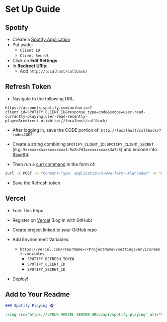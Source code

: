 # Set Up Guide

## Spotify

* Create a [Spotify Application](https://developer.spotify.com/dashboard/applications)
* Put aside:
    * `Client ID`
    * `Client Secret`
* Click on **Edit Settings**
* In **Redirect URIs**:
    * Add `http://localhost/callback/`

## Refresh Token

* Navigate to the following URL:

```
https://accounts.spotify.com/authorize?client_id=SPOTIFY_CLIENT_ID&response_type=code&scope=user-read-currently-playing,user-read-recently-played&redirect_uri=http://localhost/callback/
```

* After logging in, save the CODE portion of: `http://localhost/callback/?code=CODE`

* Create a string combining `SPOTIFY_CLIENT_ID:SPOTIFY_CLIENT_SECRET` (e.g. `5xxxxxxxxxxxxxxxxxx1:5a8n7d3xxxxxxxxxxx3a7c5`) and encode into [Base64](https://www.base64encode.org/).

* Then run a [curl command](https://httpie.org/run) in the form of:
```sh
curl -X POST -H "Content-Type: application/x-www-form-urlencoded" -H "Authorization: Basic BASE64_HERE" -d "grant_type=authorization_code&redirect_uri=http://localhost/callback/&code=CODE_HERE" https://accounts.spotify.com/api/token
```

* Save the Refresh token

## Vercel

* Fork This Repo

* Register on [Vercel](https://vercel.com/) (Log in with GitHub)

* Create project linked to *your* GitHub repo

* Add Environment Variables:
    * `https://vercel.com/<YourName>/<ProjectName>/settings/environment-variables`
        * `SPOTIFY_REFRESH_TOKEN`
        * `SPOTIFY_CLIENT_ID`
        * `SPOTIFY_SECRET_ID`

* Deploy!

## Add to Your Readme

```md
### Spotify Playing 🎧

[<img src="https://<YOUR VERCEL SERVER URL>/api/spotify-playing" alt="Spotify Now Playing" width="350" />](https://open.spotify.com/user/<YOUR SPOTIFY USER ID>)
```
